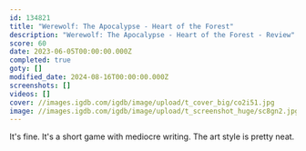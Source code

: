 ```yaml
---
id: 134821
title: "Werewolf: The Apocalypse - Heart of the Forest"
description: "Werewolf: The Apocalypse - Heart of the Forest - Review"
score: 60
date: 2023-06-05T00:00:00.000Z
completed: true
goty: []
modified_date: 2024-08-16T00:00:00.000Z
screenshots: []
videos: []
cover: //images.igdb.com/igdb/image/upload/t_cover_big/co2i51.jpg
image: //images.igdb.com/igdb/image/upload/t_screenshot_huge/sc8gn2.jpg
---
```

It's fine. It's a short game with mediocre writing. The art style is pretty neat.